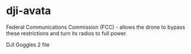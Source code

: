 # dji-avata
Federal Communications Commission (FCC) -  allows the drone to bypass these restrictions and turn its radios to full power.

DJI Goggles 2 file
